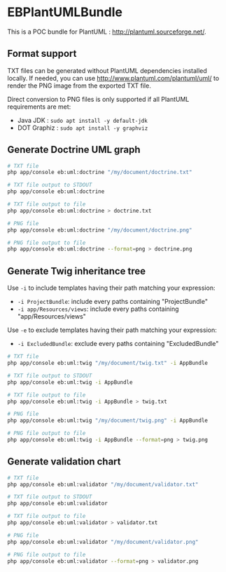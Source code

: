 # EBPlantUMLBundle

This is a POC bundle for PlantUML : http://plantuml.sourceforge.net/.

## Format support

TXT files can be generated without PlantUML dependencies installed locally. If needed, you can use http://www.plantuml.com/plantuml/uml/ to render the PNG image from the exported TXT file.

Direct conversion to PNG files is only supported if all PlantUML requirements are met:

- Java JDK : `sudo apt install -y default-jdk`
- DOT Graphiz : `sudo apt install -y graphviz`

## Generate Doctrine UML graph

```bash
# TXT file
php app/console eb:uml:doctrine "/my/document/doctrine.txt"

# TXT file output to STDOUT
php app/console eb:uml:doctrine

# TXT file output to file
php app/console eb:uml:doctrine > doctrine.txt

# PNG file
php app/console eb:uml:doctrine "/my/document/doctrine.png"

# PNG file output to file
php app/console eb:uml:doctrine --format=png > doctrine.png
```

## Generate Twig inheritance tree

Use `-i` to include templates having their path matching your expression:

- `-i ProjectBundle`: include every paths containing "ProjectBundle"
- `-i app/Resources/views`: include every paths containing "app/Resources/views"

Use `-e` to exclude templates having their path matching your expression:

- `-i ExcludedBundle`: exclude every paths containing "ExcludedBundle"

```bash
# TXT file
php app/console eb:uml:twig "/my/document/twig.txt" -i AppBundle

# TXT file output to STDOUT
php app/console eb:uml:twig -i AppBundle

# TXT file output to file
php app/console eb:uml:twig -i AppBundle > twig.txt

# PNG file
php app/console eb:uml:twig "/my/document/twig.png" -i AppBundle

# PNG file output to file
php app/console eb:uml:twig -i AppBundle --format=png > twig.png
```

## Generate validation chart

```bash
# TXT file
php app/console eb:uml:validator "/my/document/validator.txt"

# TXT file output to STDOUT
php app/console eb:uml:validator

# TXT file output to file
php app/console eb:uml:validator > validator.txt

# PNG file
php app/console eb:uml:validator "/my/document/validator.png"

# PNG file output to file
php app/console eb:uml:validator --format=png > validator.png
```
